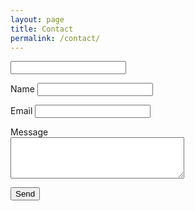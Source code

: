 ```yaml
---
layout: page
title: Contact
permalink: /contact/
---
```


<form id="contact-form" action="https://nqw5473oc2.execute-api.us-east-1.amazonaws.com/dev/static-site-mailer" method="POST" style="width:66.667%">
  <input type="text" name="_gotcha" class="field-wrapper" />
  <p>
    <label for="name">Name</label>
    <input id="name" type="text" name="name" required>
  </p>
  <p>
    <label for="reply_to">Email</label>
    <input id="reply_to" type="email" name="reply_to" required>
  </p>
  <p>
    <label for="message">Message</label>
    <textarea id="message" name="message" rows="4" cols="32" required></textarea>
  </p>
  <p>
    <button class="button" type="submit">Send</button>
  </p>
</form>
<p id="js-form-response"></p>

<script>
(() => {
  const form = document.getElementById('contact-form');
  const formResponse = document.getElementById('js-form-response');

  form.onsubmit = e => {
    e.preventDefault();

    if (form._gotcha.value) return false;

    // Prepare data to send
    const data = {};
    const formElements = Array.from(form);
    formElements.map(input => (data[input.name] = input.value));

    // Construct an HTTP request
    var xhr = new XMLHttpRequest();
    xhr.open(form.method, form.action, true);
    xhr.setRequestHeader('Accept', 'application/json; charset=utf-8');
    xhr.setRequestHeader('Content-Type', 'application/json; charset=UTF-8');

    // Send the collected data as JSON
    xhr.send(JSON.stringify(data));

    // Callback function
    xhr.onloadend = response => {
      formResponse.style.opacity = 1
      if (response.target.status === 200) {
        // The form submission was successful
        form.reset();
        formResponse.innerHTML = 'Thanks for the message. I’ll be in touch shortly.';
        formResponse.style.borderColor = '#036803'
        formResponse.style.color = '#036803'
      } else {
        // The form submission failed
        formResponse.innerHTML = 'Something went wrong';
        formResponse.style.borderColor = '#b60202'
        formResponse.style.color = '#b60202'
        console.error(JSON.parse(response.target.response).message);
      }
    };
  };
})();
</script>
